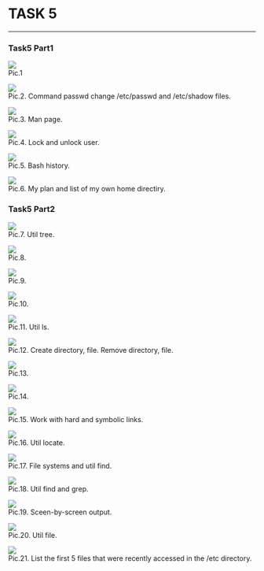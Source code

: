 # TASK 5 #
------
### Task5 Part1 ###
![](images/5-1-1.png)  
Pic.1  

![](images/5-1-2.png)  
Pic.2. Command passwd change /etc/passwd  and /etc/shadow files.  

![](images/5-1-3.png)  
Pic.3. Man page.  

![](images/5-1-4.png)  
Pic.4. Lock and unlock user.  

![](images/5-1-5.png)  
Pic.5. Bash history.  

![](images/5-1-6.png)  
Pic.6. My plan and list of my own home directiry.  

### Task5 Part2 ###
![](images/5-2-1.png)  
Pic.7. Util tree.  

![](images/5-2-2.png)  
Pic.8.  

![](images/5-2-3.png)  
Pic.9.  

![](images/5-2-4.png)  
Pic.10.  

![](images/5-2-5.png)  
Pic.11. Util ls.  

![](images/5-2-6.png)  
Pic.12. Create directory, file. Remove directory, file.  

![](images/5-2-7.png)  
Pic.13.  

![](images/5-2-8.png)  
Pic.14.  

![](images/5-2-9.png)  
Pic.15. Work with hard and symbolic links.  

![](images/5-2-10.png)  
Pic.16. Util locate.  

![](images/5-2-11.png)  
Pic.17. File systems and util find.  

![](images/5-2-12.png)  
Pic.18. Util find and grep.  

![](images/5-2-13.png)  
Pic.19. Sceen-by-screen output.  

![](images/5-2-14.png)  
Pic.20. Util file.  

![](images/5-2-15.png)  
Pic.21. List the first 5 files that were recently accessed in the /etc directory.  

